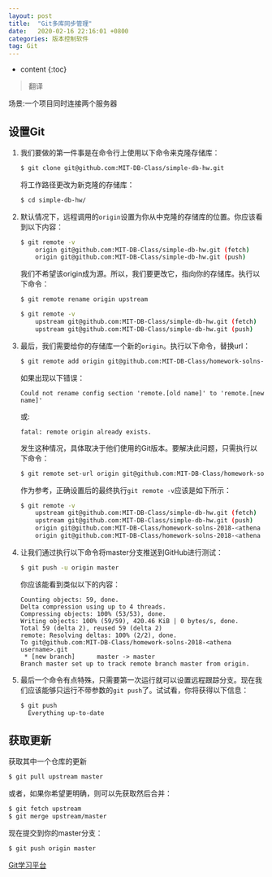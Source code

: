 ```yaml
---
layout: post
title:  "Git多库同步管理"
date:   2020-02-16 22:16:01 +0800
categories: 版本控制软件
tag: Git
---
```


* content
{:toc}

> 翻译

场景:一个项目同时连接两个服务器

## 设置Git

1. 我们要做的第一件事是在命令行上使用以下命令来克隆存储库：

    ```bash
    $ git clone git@github.com:MIT-DB-Class/simple-db-hw.git
    ```

    将工作路径更改为新克隆的存储库：

    ```bash
    $ cd simple-db-hw/
    ```

2. 默认情况下，远程调用的`origin`设置为你从中克隆的存储库的位置。你应该看到以下内容：

    ```bash
    $ git remote -v
        origin git@github.com:MIT-DB-Class/simple-db-hw.git (fetch)
        origin git@github.com:MIT-DB-Class/simple-db-hw.git (push)
    ```

    我们不希望该origin成为源。所以，我们要更改它，指向你的存储库。执行以下命令：

    ```bash
    $ git remote rename origin upstream
    ```

    ```bash
    $ git remote -v
        upstream git@github.com:MIT-DB-Class/simple-db-hw.git (fetch)
        upstream git@github.com:MIT-DB-Class/simple-db-hw.git (push)
    ```

3. 最后，我们需要给你的存储库一个新的`origin`。执行以下命令，替换url：

    ```bash
    $ git remote add origin git@github.com:MIT-DB-Class/homework-solns-2018-<athena-username>.git
    ```

    如果出现以下错误：

    ```
    Could not rename config section 'remote.[old name]' to 'remote.[new name]'
    ```

    或:
   
    ```
    fatal: remote origin already exists.
    ```

    发生这种情况，具体取决于他们使用的Git版本。要解决此问题，只需执行以下命令：

    ```bash
    $ git remote set-url origin git@github.com:MIT-DB-Class/homework-solns-2018-<athena username>.git
    ```

    作为参考，正确设置后的最终执行`git remote -v`应该是如下所示：

    ```bash
    $ git remote -v
        upstream git@github.com:MIT-DB-Class/simple-db-hw.git (fetch)
        upstream git@github.com:MIT-DB-Class/simple-db-hw.git (push)
        origin git@github.com:MIT-DB-Class/homework-solns-2018-<athena username>.git (fetch)
        origin git@github.com:MIT-DB-Class/homework-solns-2018-<athena username>.git (push)
    ```

4. 让我们通过执行以下命令将master分支推送到GitHub进行测试：

    ```bash
    $ git push -u origin master
    ```

    你应该能看到类似以下的内容：

    ```
	Counting objects: 59, done.
	Delta compression using up to 4 threads.
	Compressing objects: 100% (53/53), done.
	Writing objects: 100% (59/59), 420.46 KiB | 0 bytes/s, done.
	Total 59 (delta 2), reused 59 (delta 2)
	remote: Resolving deltas: 100% (2/2), done.
	To git@github.com:MIT-DB-Class/homework-solns-2018-<athena username>.git
	 * [new branch]      master -> master
	Branch master set up to track remote branch master from origin.
    ```

5. 最后一个命令有点特殊，只需要第一次运行就可以设置远程跟踪分支。现在我们应该能够只运行不带参数的`git push`了。试试看，你将获得以下信息：

    ```bash
    $ git push
      Everything up-to-date
    ```

## 获取更新

获取其中一个仓库的更新

```bash
$ git pull upstream master
```

或者，如果你希望更明确，则可以先获取然后合并：

```bash
$ git fetch upstream
$ git merge upstream/master
```
现在提交到你的master分支：
```bash
$ git push origin master
```

[Git学习平台](https://learngitbranching.js.org/)

